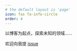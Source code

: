 ```yaml
---
# the default layout is 'page'
icon: fas fa-info-circle
order: 4
---
```


以博客为起点，探索未知的领域……

欢迎向我提 [issue](https://github.com/lyingapril/lyingapril.github.io/issues)

<!-- > Add Markdown syntax content to file `_tabs/about.md`{: .filepath } and it will show up on this page.
{: .prompt-tip } -->
